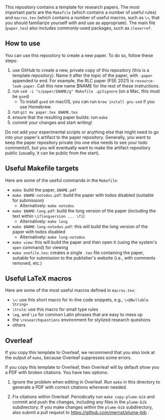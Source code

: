 This repository contains a template for research papers. The most important
parts are the `Makefile` (which contains a number of useful rules) and
`macros.tex` (which contains a number of useful macros, such as `\<`, that you
should familiarize yourself with and use as appropriate). The main file
(`paper.tex`) also includes commonly-used packages, such as `cleverref`.

## How to use

You can use this repository to create a new paper. To do so, follow these steps:
1. use GitHub to create a new, private copy of this repository (this is a template repository).
Name it after the topic of the paper, with `-paper` appended to end. For example,
the RLC paper (FSE 2021) is `resource-leak-paper`. Call this new name $NAME for the rest
of these instructions.
2. run `sed -i "s/paper/$NAME/g" Makefile .gitignore` (on a Mac, this must be `gsed`)
    * To install `gsed` on macOS, you can run `brew install gnu-sed` if you use
      Homebrew.
3. run `git mv paper.tex $NAME.tex`
4. ensure that the resulting paper builds:  run `make`
5. commit your changes and start writing!

Do not add your experimental scripts or anything else that might need to go into
your paper's artifact to the paper repository. Generally, you want to keep the paper
repository private (no one else needs to see your todo comments!), but you will eventually
want to make the artifact repository public (usually, it can be public from the start).

## Useful Makefile targets

Here are some of the useful commands in the `Makefile`:
* `make`: build the paper, `$NAME.pdf`
* `make $NAME-notodos.pdf`: build the paper with todos disabled (suitable for submission)
  * Alternatively: `make notodos`
* `make $NAME-long.pdf`: build the long version of the paper
   (including the text within `\iflongversion ... \fi`)
  * Alternatively: `make long`
* `make $NAME-long-notodos.pdf`: this will build the long version of the paper
   with todos disabled
  * Alternatively: `make long-notodos`
* `make view`: this will build the paper and then open it (using the system's `open` command) for viewing
* `make onefile.tex`: creates a single `.tex` file containing the paper, suitable for submission
to the publisher's website (i.e., with comments removed, etc.)

## Useful LaTeX macros

Here are some of the most useful macros defined in `macros.tex`:
* `\<`: use this short macro for in-line code snippets, e.g., `\<@Nullable String>`
* `\trule`: use this macro for small type rules
* `\eg`, and `\ie` for common Latin phrases that are easy to mess up
* the `\researchquestions` environment for stylized research questions
* others

## Overleaf

If you copy this template to Overleaf, we recommend that you also look at
the output of `make`, because Overleaf suppresses some errors.

If you copy this template to Overleaf, then Overleaf will by default show
you a PDF with broken citations.  You have two options:

1. Ignore the problem when editing in Overleaf.  Run `make` in this
directory to generate a PDF with correct citations whenever needed.

2. Fix citations within Overleaf.  Periodically run `make copy-plume-bib`
and commit and push the changes, including any files in the `plume-bib`
subdirectory.  If you make changes within the `plume-bib` subdirectory,
also submit a pull request to https://github.com/mernst/plume-bib .
